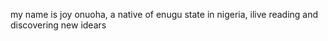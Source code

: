 my name is joy onuoha, a native of enugu state in nigeria, ilive reading and discovering new idears
